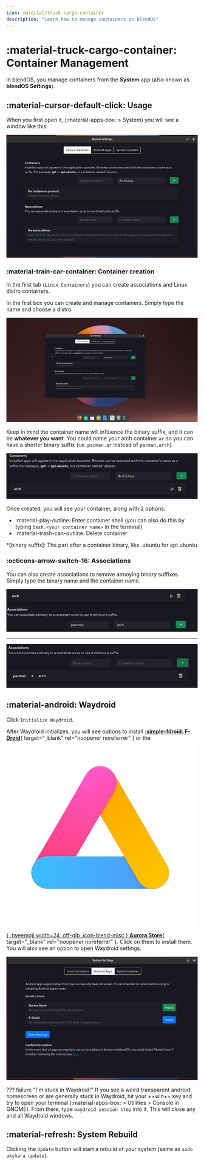 ```yaml
---
icon: material/truck-cargo-container
description: "Learn how to manage containers on blendOS"
---
```


# :material-truck-cargo-container: Container Management

in blendOS, you manage containers from the **System** app (also known as **blendOS Settings**).

## :material-cursor-default-click: Usage

When you first open it, (:material-apps-box: > System) you will see a window like this:

![blend-settings](../../assets/img/blend-settings.png)

### :material-train-car-container: Container creation

In the first tab (`Linux Containers`) you can create associations and Linux distro containers.

In the first box you can create and manage containers. Simply type the name and choose a distro.

![containers](../../assets/img/containers.gif)

Keep in mind the container name will influence the binary suffix, and it can be **whatever you want**. You could name your arch container `ar` so you can have a shorter binary suffix (i.e. `pacman.ar` instead of `pacman.arch`).

![container-list](../../assets/img/arch-container.png)

Once created, you will see your container, along with 2 options:

- :material-play-outline: Enter container shell (you can also do this by typing `bash.<your container name>` in the terminal)
- :material-trash-can-outline: Delete container

*[binary suffix]: The part after a container binary, like .ubuntu for apt.ubuntu

### :octicons-arrow-switch-16: Associations

You can also create associations to remove annoying binary suffixes. Simply type the binary name and the container name.

![association-use](../../assets/img/association_use.png)

-----

![association-final](../../assets/img/association_final.png)

## :material-android: Waydroid

Click `Initialize Waydroid`.

After Waydroid initializes, you will see options to install [**:simple-fdroid: F-Droid**](https://f-droid.org){ target="_blank" rel="noopener noreferrer" } or the [![aurora](../../assets/img/aurora.png){ .tweemoji width=24 .off-glb .icon-blend-misc } **Aurora Store**](https://www.auroraoss.com/){ target="_blank" rel="noopener noreferrer" }. Click on them to install them. You will also see an option to open Waydroid settings.

![waydroid-settings](../../assets/img/waydroid-settings.png)

??? failure "I'm stuck in Waydroid!"
    If you see a weird transparent android homescreen or are generally stuck in Waydroid, hit your ++win++ key and try to open your terminal (:material-apps-box: > Utilities > Console in GNOME). From there, type `waydroid session stop` into it. This will close any and all Waydroid windows.

## :material-refresh: System Rebuild

Clicking the `Update` button will start a rebuild of your system (same as `sudo akshara update`).